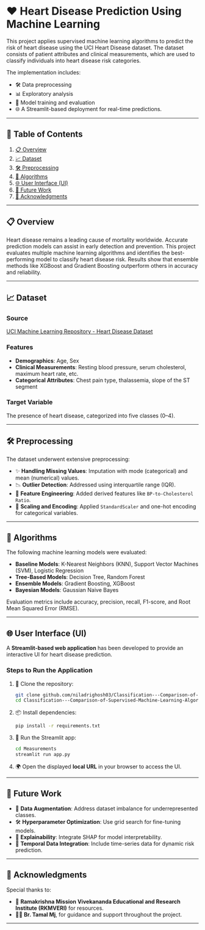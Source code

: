 # ❤️ Heart Disease Prediction Using Machine Learning

This project applies supervised machine learning algorithms to predict the risk of heart disease using the UCI Heart Disease dataset. The dataset consists of patient attributes and clinical measurements, which are used to classify individuals into heart disease risk categories. 

The implementation includes:  
- 🛠️ Data preprocessing  
- 📊 Exploratory analysis  
- 🤖 Model training and evaluation  
- 🌐 A Streamlit-based deployment for real-time predictions.

---

## 📜 Table of Contents

1. [📋 Overview](#overview)  
2. [📈 Dataset](#dataset)  
3. [🛠️ Preprocessing](#preprocessing)  
4. [🤖 Algorithms](#algorithms)  
5. [🌐 User Interface (UI)](#user-interface-ui)  
6. [🔮 Future Work](#future-work)  
7. [🙌 Acknowledgments](#acknowledgments)  

---

## 📋 Overview

Heart disease remains a leading cause of mortality worldwide. Accurate prediction models can assist in early detection and prevention. This project evaluates multiple machine learning algorithms and identifies the best-performing model to classify heart disease risk. Results show that ensemble methods like XGBoost and Gradient Boosting outperform others in accuracy and reliability.

---

## 📈 Dataset

### Source  
[UCI Machine Learning Repository - Heart Disease Dataset](https://archive.ics.uci.edu/ml/datasets/Heart+Disease)

### Features  
- **Demographics**: Age, Sex  
- **Clinical Measurements**: Resting blood pressure, serum cholesterol, maximum heart rate, etc.  
- **Categorical Attributes**: Chest pain type, thalassemia, slope of the ST segment  

### Target Variable  
The presence of heart disease, categorized into five classes (0–4).

---

## 🛠️ Preprocessing

The dataset underwent extensive preprocessing:  
- ✨ **Handling Missing Values**: Imputation with mode (categorical) and mean (numerical) values.  
- 📉 **Outlier Detection**: Addressed using interquartile range (IQR).  
- 🧩 **Feature Engineering**: Added derived features like `BP-to-Cholesterol Ratio`.  
- 📏 **Scaling and Encoding**: Applied `StandardScaler` and one-hot encoding for categorical variables.

---

## 🤖 Algorithms

The following machine learning models were evaluated:  
- **Baseline Models**: K-Nearest Neighbors (KNN), Support Vector Machines (SVM), Logistic Regression  
- **Tree-Based Models**: Decision Tree, Random Forest  
- **Ensemble Models**: Gradient Boosting, XGBoost  
- **Bayesian Models**: Gaussian Naive Bayes  

Evaluation metrics include accuracy, precision, recall, F1-score, and Root Mean Squared Error (RMSE).  

---

## 🌐 User Interface (UI)

A **Streamlit-based web application** has been developed to provide an interactive UI for heart disease prediction.

### Steps to Run the Application
1. 🔗 Clone the repository:  
   ```bash
   git clone github.com/niladrighosh03/Classification---Comparison-of-Supervised-Machine-Learning-Algorithms
   cd Classification---Comparison-of-Supervised-Machine-Learning-Algorithms
   ```
2. 📦 Install dependencies:  
   ```bash
   pip install -r requirements.txt
   ```
3. 🚀 Run the Streamlit app:  
   ```bash
   cd Measurements
   streamlit run app.py
   ```
4. 🌍 Open the displayed **local URL** in your browser to access the UI.

---

## 🔮 Future Work

- 🌟 **Data Augmentation**: Address dataset imbalance for underrepresented classes.  
- 🛠️ **Hyperparameter Optimization**: Use grid search for fine-tuning models.  
- 🧠 **Explainability**: Integrate SHAP for model interpretability.  
- 📅 **Temporal Data Integration**: Include time-series data for dynamic risk prediction.  

---

## 🙌 Acknowledgments

Special thanks to:  
- 🏫 **Ramakrishna Mission Vivekananda Educational and Research Institute (RKMVERI)** for resources.  
- 👨‍🏫 **Br. Tamal Mj**, for guidance and support throughout the project.  

---
